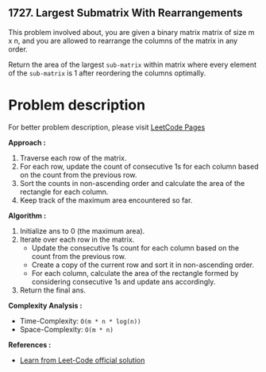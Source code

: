 ## 1727. Largest Submatrix With Rearrangements

This problem involved about, you are given a binary matrix matrix of size m x n, and you are allowed to rearrange the columns of the matrix in any order.<br/>

Return the area of the largest `sub-matrix` within matrix where every element of the `sub-matrix` is 1 after reordering the columns optimally.

# Problem description

For better problem description, please visit [LeetCode Pages](https://leetcode.com/problems/largest-submatrix-with-rearrangements/description/)

**Approach :**<br/>

1. Traverse each row of the matrix.
2. For each row, update the count of consecutive 1s for each column based on the count from the previous row.
3. Sort the counts in non-ascending order and calculate the area of the rectangle for each column.
4. Keep track of the maximum area encountered so far.

**Algorithm :**<br/>

1. Initialize ans to 0 (the maximum area).
2. Iterate over each row in the matrix.
    - Update the consecutive 1s count for each column based on the count from the previous row.
    - Create a copy of the current row and sort it in non-ascending order.
    - For each column, calculate the area of the rectangle formed by considering consecutive 1s and update ans accordingly.
3. Return the final ans.

**Complexity Analysis :**<br/>

-   Time-Complexity: `O(m * n * log(n))`
-   Space-Complexity: `O(m * n)`

**References :**<br/>

-   [Learn from Leet-Code official solution](https://leetcode.com/problems/largest-submatrix-with-rearrangements/editorial/)
